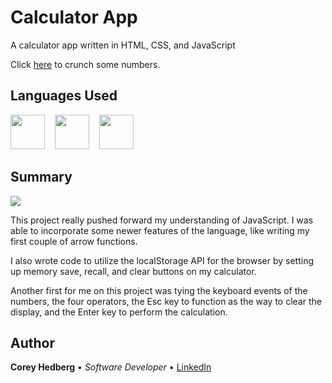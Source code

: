 # Calculator App

A calculator app written in HTML, CSS, and JavaScript

Click [here](https://coreyhedberg.github.io/calculator/) to crunch some numbers.

## Languages Used

<image src="media/html.svg" width="55">&nbsp; &nbsp; <image src="media/css.svg" width="55">&nbsp; &nbsp; <image src="media/js.svg" width="55">

## Summary

<image src="media/readme_screenshot.png">

This project really pushed forward my understanding of JavaScript. I was able to incorporate some newer features of the language, like writing my first couple of arrow functions.

I also wrote code to utilize the localStorage API for the browser by setting up memory save, recall, and clear buttons on my calculator.

Another first for me on this project was tying the keyboard events of the numbers, the four operators, the Esc key to function as the way to clear the display, and the Enter key to perform the calculation.

## Author

**Corey Hedberg** &bull; _Software Developer_ &bull; [LinkedIn](https://www.linkedin.com/in/coreyhedberg/)
